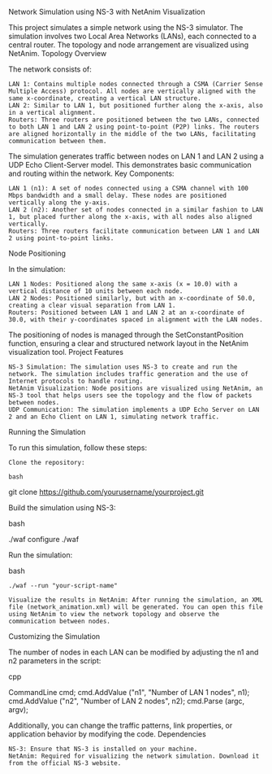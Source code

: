 Network Simulation using NS-3 with NetAnim Visualization

This project simulates a simple network using the NS-3 simulator. The simulation involves two Local Area Networks (LANs), each connected to a central router. The topology and node arrangement are visualized using NetAnim.
Topology Overview

The network consists of:

    LAN 1: Contains multiple nodes connected through a CSMA (Carrier Sense Multiple Access) protocol. All nodes are vertically aligned with the same x-coordinate, creating a vertical LAN structure.
    LAN 2: Similar to LAN 1, but positioned further along the x-axis, also in a vertical alignment.
    Routers: Three routers are positioned between the two LANs, connected to both LAN 1 and LAN 2 using point-to-point (P2P) links. The routers are aligned horizontally in the middle of the two LANs, facilitating communication between them.

The simulation generates traffic between nodes on LAN 1 and LAN 2 using a UDP Echo Client-Server model. This demonstrates basic communication and routing within the network.
Key Components:

    LAN 1 (n1): A set of nodes connected using a CSMA channel with 100 Mbps bandwidth and a small delay. These nodes are positioned vertically along the y-axis.
    LAN 2 (n2): Another set of nodes connected in a similar fashion to LAN 1, but placed further along the x-axis, with all nodes also aligned vertically.
    Routers: Three routers facilitate communication between LAN 1 and LAN 2 using point-to-point links.

Node Positioning

In the simulation:

    LAN 1 Nodes: Positioned along the same x-axis (x = 10.0) with a vertical distance of 10 units between each node.
    LAN 2 Nodes: Positioned similarly, but with an x-coordinate of 50.0, creating a clear visual separation from LAN 1.
    Routers: Positioned between LAN 1 and LAN 2 at an x-coordinate of 30.0, with their y-coordinates spaced in alignment with the LAN nodes.

The positioning of nodes is managed through the SetConstantPosition function, ensuring a clear and structured network layout in the NetAnim visualization tool.
Project Features

    NS-3 Simulation: The simulation uses NS-3 to create and run the network. The simulation includes traffic generation and the use of Internet protocols to handle routing.
    NetAnim Visualization: Node positions are visualized using NetAnim, an NS-3 tool that helps users see the topology and the flow of packets between nodes.
    UDP Communication: The simulation implements a UDP Echo Server on LAN 2 and an Echo Client on LAN 1, simulating network traffic.

Running the Simulation

To run this simulation, follow these steps:

    Clone the repository:

    bash

git clone https://github.com/yourusername/yourproject.git

Build the simulation using NS-3:

bash

./waf configure
./waf

Run the simulation:

bash

    ./waf --run "your-script-name"

    Visualize the results in NetAnim: After running the simulation, an XML file (network_animation.xml) will be generated. You can open this file using NetAnim to view the network topology and observe the communication between nodes.

Customizing the Simulation

The number of nodes in each LAN can be modified by adjusting the n1 and n2 parameters in the script:

cpp

CommandLine cmd;
cmd.AddValue ("n1", "Number of LAN 1 nodes", n1);
cmd.AddValue ("n2", "Number of LAN 2 nodes", n2);
cmd.Parse (argc, argv);

Additionally, you can change the traffic patterns, link properties, or application behavior by modifying the code.
Dependencies

    NS-3: Ensure that NS-3 is installed on your machine.
    NetAnim: Required for visualizing the network simulation. Download it from the official NS-3 website.
